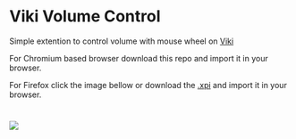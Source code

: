 # Viki Volume Control

Simple extention to control volume with mouse wheel on [Viki](https://www.viki.com/)

For Chromium based browser download this repo and import it in your browser.

For Firefox click the image bellow or download the [.xpi](https://github.com/zvbt/Viki-Volume-Control/releases/latest) and import it in your browser.

#
<a href="https://addons.mozilla.org/en-US/firefox/addon/viki-volume-control/"><img src="https://i.imgur.com/R2RYyLb.png"></a>
